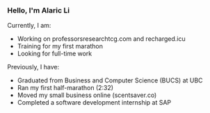<!--
**alaricli/alaricli** is a ✨ _special_ ✨ repository because its `README.md` (this file) appears on your GitHub profile.

Here are some ideas to get you started:

- 🔭 I’m currently working on ...
- 🌱 I’m currently learning ...
- 👯 I’m looking to collaborate on ...
- 🤔 I’m looking for help with ...
- 💬 Ask me about ...
- 📫 How to reach me: ...
- 😄 Pronouns: ...
- ⚡ Fun fact: ...
-->

### Hello, I'm Alaric Li

Currently, I am:
- Working on professorsresearchtcg.com and recharged.icu
- Training for my first marathon
- Looking for full-time work

Previously, I have:
- Graduated from Business and Computer Science (BUCS) at UBC
- Ran my first half-marathon (2:32)
- Moved my small business online (scentsaver.co)
- Completed a software development internship at SAP
